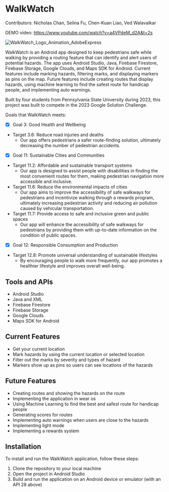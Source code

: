 # WalkWatch
Contributors: Nicholas Chan, Selina Fu, Chen-Kuan Liao, Ved Walavalkar

DEMO video: https://www.youtube.com/watch?v=a4VPdeM_d2A&t=2s

![WalkWatch_Logo_Animation_AdobeExpress](https://user-images.githubusercontent.com/69305166/226731256-41759d14-bf87-4b59-a6e6-3641b7ec36cf.gif)

WalkWatch is an Android app designed to keep pedestrians safe while walking by providing a routing feature that can identify and alert users of potential hazards. The app uses Android Studio, Java, Firebase Firestore, Firebase Storage, Google Clouds, and Maps SDK for Android. Current features include marking hazards, filtering marks, and displaying markers as pins on the map. Future features include creating routes that display hazards, using machine learning to find the safest route for handicap people, and implementing auto warnings. 

Built by four students from Pennsylvania State University during 2023, this project was built to compete in the 2023 Google Solution Challenge.

Goals that WalkWatch meets:
- [X] Goal 3: Good Health and Wellbeing
- Target 3.6: Reduce road injuries and deaths
  - Our app offers pedestrians a safer route-finding solution, ultimately decreasing the number of pedestrian accidents.


- [X] Goal 11: Sustainable Cities and Communities
- Target 11.2: Affordable and sustainable transport systems
  - Our app is designed to assist people with disabilities in finding the most convenient routes for them, making pedestrian navigation more accessible and inclusive.
- Target 11.6: Reduce the environmental impacts of cities
  - Our app aims to improve the accessibility of safe walkways for pedestrians and incentivize walking through a rewards program, ultimately increasing pedestrian activity and reducing air pollution caused by vehicular transportation.
- Target 11.7: Provide access to safe and inclusive green and public spaces
  - Our app will enhance the accessibility of safe walkways for pedestrians by providing them with up-to-date information on the condition of public spaces.



- [X] Goal 12: Responsible Consumption and Production
- Target 12.8: Promote universal understanding of sustainable lifestyles
  - By encouraging people to walk more frequently, our app promotes a healthier lifestyle and improves overall well-being. 


## Tools and APIs

- Android Studio 
- Java and XML
- Firebase Firestore
- Firebase Storage
- Google Clouds
- Maps SDK for Android

## Current Features

- Get your current location 
- Mark hazards by using the current location or selected location 
- Filter out the marks by severity and types of hazard 
- Markers show up as pins so users can see locations of the hazards 

## Future Features

- Creating routes and showing the hazards on the route 
- Implementing the application in wear os 
- Using Machine Learning to find the best and safest route for handicap people 
- Generating scores for routes 
- Implementing auto warnings when users are close to the hazards 
- Implementing light mode 
- Implementing a rewards system 

## Installation

To install and run the WalkWatch application, follow these steps:

1. Clone the repository to your local machine
2. Open the project in Android Studio 
3. Build and run the application on an Android device or emulator (with an API 28 above)

